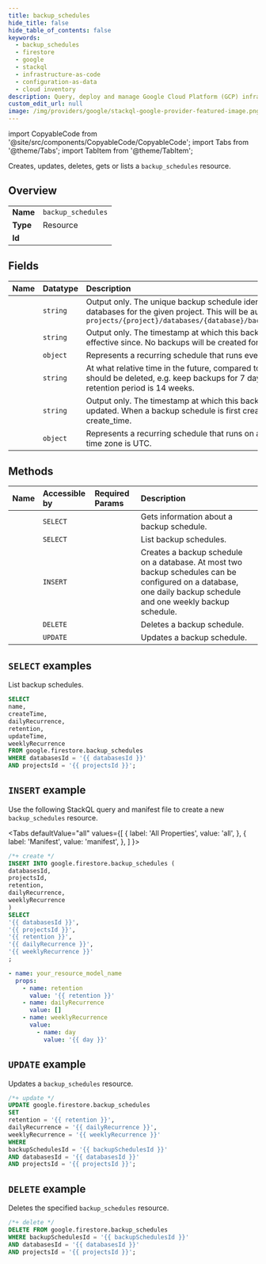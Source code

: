 ```yaml
---
title: backup_schedules
hide_title: false
hide_table_of_contents: false
keywords:
  - backup_schedules
  - firestore
  - google
  - stackql
  - infrastructure-as-code
  - configuration-as-data
  - cloud inventory
description: Query, deploy and manage Google Cloud Platform (GCP) infrastructure and resources using SQL
custom_edit_url: null
image: /img/providers/google/stackql-google-provider-featured-image.png
---
```


import CopyableCode from '@site/src/components/CopyableCode/CopyableCode';
import Tabs from '@theme/Tabs';
import TabItem from '@theme/TabItem';

Creates, updates, deletes, gets or lists a <code>backup_schedules</code> resource.

## Overview
<table><tbody>
<tr><td><b>Name</b></td><td><code>backup_schedules</code></td></tr>
<tr><td><b>Type</b></td><td>Resource</td></tr>
<tr><td><b>Id</b></td><td><CopyableCode code="google.firestore.backup_schedules" /></td></tr>
</tbody></table>

## Fields
| Name | Datatype | Description |
|:-----|:---------|:------------|
| <CopyableCode code="name" /> | `string` | Output only. The unique backup schedule identifier across all locations and databases for the given project. This will be auto-assigned. Format is `projects/{project}/databases/{database}/backupSchedules/{backup_schedule}` |
| <CopyableCode code="createTime" /> | `string` | Output only. The timestamp at which this backup schedule was created and effective since. No backups will be created for this schedule before this time. |
| <CopyableCode code="dailyRecurrence" /> | `object` | Represents a recurring schedule that runs every day. The time zone is UTC. |
| <CopyableCode code="retention" /> | `string` | At what relative time in the future, compared to its creation time, the backup should be deleted, e.g. keep backups for 7 days. The maximum supported retention period is 14 weeks. |
| <CopyableCode code="updateTime" /> | `string` | Output only. The timestamp at which this backup schedule was most recently updated. When a backup schedule is first created, this is the same as create_time. |
| <CopyableCode code="weeklyRecurrence" /> | `object` | Represents a recurring schedule that runs on a specified day of the week. The time zone is UTC. |

## Methods
| Name | Accessible by | Required Params | Description |
|:-----|:--------------|:----------------|:------------|
| <CopyableCode code="get" /> | `SELECT` | <CopyableCode code="backupSchedulesId, databasesId, projectsId" /> | Gets information about a backup schedule. |
| <CopyableCode code="list" /> | `SELECT` | <CopyableCode code="databasesId, projectsId" /> | List backup schedules. |
| <CopyableCode code="create" /> | `INSERT` | <CopyableCode code="databasesId, projectsId" /> | Creates a backup schedule on a database. At most two backup schedules can be configured on a database, one daily backup schedule and one weekly backup schedule. |
| <CopyableCode code="delete" /> | `DELETE` | <CopyableCode code="backupSchedulesId, databasesId, projectsId" /> | Deletes a backup schedule. |
| <CopyableCode code="patch" /> | `UPDATE` | <CopyableCode code="backupSchedulesId, databasesId, projectsId" /> | Updates a backup schedule. |

## `SELECT` examples

List backup schedules.

```sql
SELECT
name,
createTime,
dailyRecurrence,
retention,
updateTime,
weeklyRecurrence
FROM google.firestore.backup_schedules
WHERE databasesId = '{{ databasesId }}'
AND projectsId = '{{ projectsId }}'; 
```

## `INSERT` example

Use the following StackQL query and manifest file to create a new <code>backup_schedules</code> resource.

<Tabs
    defaultValue="all"
    values={[
        { label: 'All Properties', value: 'all', },
        { label: 'Manifest', value: 'manifest', },
    ]
}>
<TabItem value="all">

```sql
/*+ create */
INSERT INTO google.firestore.backup_schedules (
databasesId,
projectsId,
retention,
dailyRecurrence,
weeklyRecurrence
)
SELECT 
'{{ databasesId }}',
'{{ projectsId }}',
'{{ retention }}',
'{{ dailyRecurrence }}',
'{{ weeklyRecurrence }}'
;
```
</TabItem>
<TabItem value="manifest">

```yaml
- name: your_resource_model_name
  props:
    - name: retention
      value: '{{ retention }}'
    - name: dailyRecurrence
      value: []
    - name: weeklyRecurrence
      value:
        - name: day
          value: '{{ day }}'

```
</TabItem>
</Tabs>

## `UPDATE` example

Updates a <code>backup_schedules</code> resource.

```sql
/*+ update */
UPDATE google.firestore.backup_schedules
SET 
retention = '{{ retention }}',
dailyRecurrence = '{{ dailyRecurrence }}',
weeklyRecurrence = '{{ weeklyRecurrence }}'
WHERE 
backupSchedulesId = '{{ backupSchedulesId }}'
AND databasesId = '{{ databasesId }}'
AND projectsId = '{{ projectsId }}';
```

## `DELETE` example

Deletes the specified <code>backup_schedules</code> resource.

```sql
/*+ delete */
DELETE FROM google.firestore.backup_schedules
WHERE backupSchedulesId = '{{ backupSchedulesId }}'
AND databasesId = '{{ databasesId }}'
AND projectsId = '{{ projectsId }}';
```
